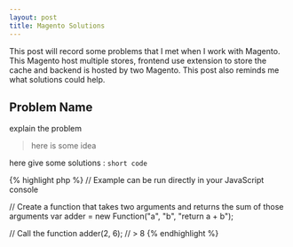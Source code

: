 ```yaml
---
layout: post
title: Magento Solutions
---
```


<div class="message">
  This post will record some problems that I met when I work with Magento. This Magento host multiple stores, frontend use extension to store the cache and backend is hosted by two Magento. This post also reminds me what solutions could help.
</div> 

## Problem Name

explain the problem

  > here is some idea

here give some solutions : `short code`

{% highlight php %}
// Example can be run directly in your JavaScript console

// Create a function that takes two arguments and returns the sum of those arguments
var adder = new Function("a", "b", "return a + b");

// Call the function
adder(2, 6);
// > 8
{% endhighlight %}